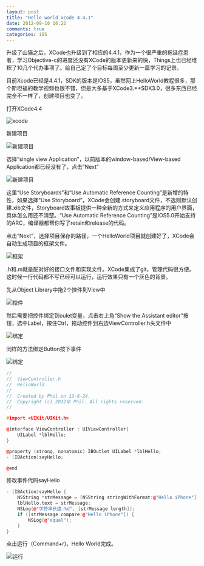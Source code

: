 ```yaml
---
layout: post
title: "Hello world xcode 4.4.1"
date: 2012-09-10 16:22
comments: true
categories: iOS
---
```


升级了山猫之后，XCode也升级到了相应的4.4.1，作为一个很严重的拖延症患者，学习Objective-c的进度还没有XCode的版本更新来的快，Things上也已经堆积了10几个代办事项了。给自己定了个目标每周至少更新一篇学习的记录。

目前Xcode已经是4.4.1，SDK的版本是IOS5，虽然网上HelloWorld教程很多，那个斯坦福的教学视频也很不错，但是大多基于XCode3.*+SDK3.0，很多东西已经完全不一样了，创建项目也变了。

<!--more-->

打开XCode4.4

![xcode](http://farm9.staticflickr.com/8460/7969579324_50dbbec7a4_z.jpg)

新建项目

![新建项目](http://farm9.staticflickr.com/8459/7969658732_25ecd19eb5_z.jpg)

选择“single view Application”，以前版本的window-based/View-based Application都已经没有了，点击“Next”

![新建项目](http://farm9.staticflickr.com/8179/7969662006_84635197fe_z.jpg)

这里“Use Storyboards”和“Use Automatic Reference Counting”是新增的特性，如果选择“Use Storyboard”，XCode会创建.storyboard文件，不选则默认创建.xib文件，Storyboard故事板提供一种全新的方式来定义应用程序的用户界面，具体怎么用还不清楚。“Use Automatic Reference Counting”是IOS5.0开始支持的ARC，编译器都帮你写了retain和release的代码。

点击“Next”，选择项目保存的路径，一个HelloWorld项目就创建好了，XCode会自动生成项目的框架文件。

![框架](http://farm9.staticflickr.com/8435/7969915522_58e53bcbb0_o.png)

.h和.m就是配对好的接口文件和实现文件。XCode集成了git，管理代码很方便。这时候一行代码都不写已经可以运行，运行效果只有一个灰色的背景。

先从Object Library中拖2个控件到View中

![控件](http://farm9.staticflickr.com/8299/7969950278_939487ef11_z.jpg)

然后需要把控件绑定到oulet变量，点击右上角“Show the Assistant editor”按钮，选中Label，按住Ctrl，拖动控件到右边ViewController.h头文件中

![绑定](http://farm9.staticflickr.com/8311/7970028930_bd4493489c_z.jpg)

同样的方法绑定Button按下事件

![绑定](http://farm9.staticflickr.com/8300/7970028722_21b2666154_z.jpg)

``` c++ ViewController.h
//
//  ViewController.h
//  HelloWorld
//
//  Created by Phil on 12-8-24.
//  Copyright (c) 2012年 Phil. All rights reserved.
//

#import <UIKit/UIKit.h>

@interface ViewController : UIViewController{
    UILabel *lblHello;
}

@property (strong, nonatomic) IBOutlet UILabel *lblHello;
- (IBAction)sayHello;

@end
``` 
修改事件代码sayHello

``` c++ ViewController.m
- (IBAction)sayHello {
    NSString *strMessage = [NSString stringWithFormat:@"Hello iPhone"];
    lblHello.text = strMessage;
    NSLog(@"字符串长度:%d", [strMessage length]);
    if ([strMessage compare:@"Hello iPhone"]) {
        NSLog(@"equal");
    }
}
```
点击运行（Command+r)，Hello World完成。

![运行](http://farm9.staticflickr.com/8460/7970047214_492049fb3f_m.jpg)



